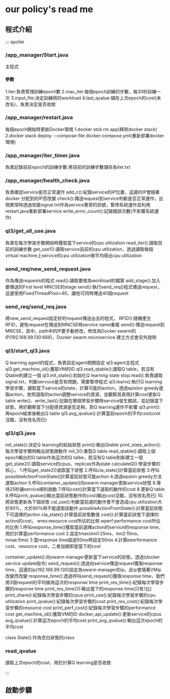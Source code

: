 # our policy's read me


## 程式介紹
::: spoiler

### /app_manager/Start.java
主程式
#### 參數
1.iter:負責管理訓練epoch數
2.max_iter:每個epoch訓練的步數，每30秒訓練一次
3.input_file:決定訓練用的workload
4.last_qvalue:儲存上次epoch的cost(未改名)，負責決定是否收斂

### /app_manager/restart.java
每個epoch開始時更新Docker環境
1.docker stck rm app(移除docker stack)
2.docker stack deploy --compose-file docker-compose.yml(重新部署docker環境)

### /app_manager/iter_timer.java
負責記錄目前epoch的訓練步數
將目前的訓練步數儲存為iter.txt

### /app_manager/health_check.java
負責確認service是否正常運作
add_c():紀錄service的IP位置，這邊的IP會隨著docker 分配到的IP而改變
check():傳送request到service判斷是否正常運作，出現異常時透過改變signal.txt作為service異常的訊號，暫停系統運作並利用restart.java重新部署service
write_error_count():記錄錯誤次數(不影響系統運作)

### ql3/get_all_use.java
負責在每次學習步驟開始時獲取當下service的cpu utilization
read_iter():讀取目前的訓練步數
get_use1():讀取service目前的cpu utilization，透過讀取每個virtual machine上service的cpu utilization做平均得出cpu utilization

### send_req/new_send_request.java
作為傳送requests的程式
read():讀取要做為workload的檔案
add_stage():加入要傳送的First level MNCSE的stage
send():執行send_req()程式傳送request，這邊使用FixedThreadPool=40，讓他可同時傳送40個request

### send_req/send_req.java
將new_send_request設定好的request傳送出去的程式，
RFID():隨機產生RFID，避免request在傳送到MNCSE時service name重複
send():傳送request到MNCSE，其中，path中的IP要手動修改，修改為Docker swarm的IP(192.168.99.130:666)，Docker swarm microservice 建立方式會另外說明

### ql3/start_ql3.java
Q learning agent的程式，負責設定agent相關設定
ql3:agent主程式
ql3.get_machine_id():獲取VM的ID
ql3.read_qtable():讀取Q table，若沒有Qtable則建立一個
ql3.init_state():初始化Q learning state
stop.read():負責讀取signal.txt，判斷servuce是否有問題，需要暫停程式
ql3.learn():執行Q learning學習步驟，讀取當下service的state，計算可能的action，透過epislon greedy選取action，依照選取的action調整service的資源，並觀察其表現計算cost更新Q table
write()、write_last():記錄在哪個學習步驟時service發生錯誤，並記錄當下狀態，用於觀察當下分配德資源是否足夠，對Q learning運作不影響
ql3.print():再epoch結束後輸出Q table
ql3.avg_qvalue():計算當前epoch的平均cost(cost沒錯，沒有改名而已)

### ql3/ql3.java
init_state():決定Q learning的起始狀態
print():輸出Qtable
print_state_action():每次學習步驟時輸出狀態跟動作
init_5():重製Q table
read_qtable():讀取上個epoch輸出的Q table作為這次的Q talbe，若沒有Q table則新建立一個
get_state2():讀取service的cpus、replicas作為state
calculateQ():學習步驟的核心，
1.呼叫get_state2()或取當下狀態
2.呼叫cla_state()計算當前狀態
3.呼叫possibleActionFromState()計算當前狀態可能action
4.透過epslon greedy方法選取action
5.呼叫container_update()向swarm manager更新service狀態
6.等待25秒讓service順利啟動
7.呼叫cost()計算當下選取的動作的cost
8.更新Q table
9.呼叫print_qvalue()輸出當前狀態動作的cost(輸出cost沒錯，沒有改名而已)
10.將狀態更新為下個狀態
cal_use():判斷當前選的動作會不會造成cpu utilization大於80%，大於80%時不能選取該動作
possibleActionFromState():計算當前狀態下可選擇的action
cla_state():計算當前狀態數值
cost():計算當前狀態下選擇的action的cost，
wres:resource cost所佔的比例
wperf:performance cost所佔的比例
1.呼叫response_time()獲取當前選擇action的service的response time，用於計算當performance cost
2.設定tmax(mn1:25ms、mn2:15ms、mnae:5ms)
3.當response time超過50ms時設定50ms
4.計算peerformance cost、resource cost，二者加總即是當下的cost

container_update():向swarm manager更新當下service的狀態，透過(docker service update指令)
send_request():透過向service傳送request獲取response time，這邊的ip(192.168.99.130)設定為swarm manager的ip，此ip會隨著VMip改變而改變
response_time():透過呼叫send_request()獲取response time，我們用3個request的平均做為這次的response time
print_res_time():紀錄每次學習步驟的response time
print_res_time2():輸出當下的response time(只有1比)
print_share():紀錄每次學習步驟的cpus
print_use():紀錄每次學習步驟的cpu utilization
print_qvalue():紀錄每次學習步驟的cost
print_res_cost():紀錄每次學習步驟的resource cost
print_perf_cost():紀錄每次學習步驟的performance cost
get_machine_id():獲取VM的ID
docker_api_update():更新service的cpus
avg_qvalue():計算這次epoch的平均cost
print_avg_qvalue():輸出這次epoch的平均cost

class State():作為空白狀態的class

### read_qvalue
讀取上次epoch的cost，用於計算Q learning是否收斂


:::

## 啟動步驟





















